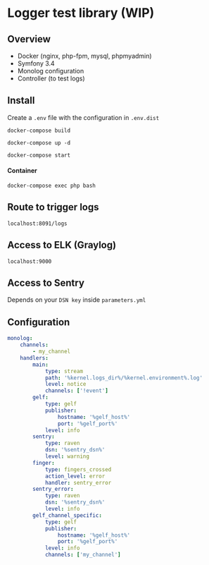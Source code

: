 Logger test library (WIP)
========================

## Overview
 
 * Docker (nginx, php-fpm, mysql, phpmyadmin)
 * Symfony 3.4
 * Monolog configuration
 * Controller (to test logs)

 ## Install
 
 Create a ` .env ` file with the configuration in ` .env.dist `
 
 ` docker-compose build `
 
 ` docker-compose up -d `
 
 ` docker-compose start `
 
 #### Container
 
 ` docker-compose exec php bash `
 
 ## Route to trigger logs
 
 ` localhost:8091/logs `
 
 ## Access to ELK (Graylog)
 
 ` localhost:9000 `
 
 ## Access to Sentry
  
  Depends on your ` DSN key ` inside ` parameters.yml `
 
 ## Configuration
 
 ```yml
 monolog:
     channels:
         - my_channel
     handlers:
         main:
             type: stream
             path: '%kernel.logs_dir%/%kernel.environment%.log'
             level: notice
             channels: ['!event']
         gelf:
             type: gelf
             publisher:
                 hostname: '%gelf_host%'
                 port: '%gelf_port%'
             level: info
         sentry:
             type: raven
             dsn: '%sentry_dsn%'
             level: warning
         finger:
             type: fingers_crossed
             action_level: error
             handler: sentry_error
         sentry_error:
             type: raven
             dsn: '%sentry_dsn%'
             level: info
         gelf_channel_specific:
             type: gelf
             publisher:
                 hostname: '%gelf_host%'
                 port: '%gelf_port%'
             level: info
             channels: ['my_channel']
 ``` 